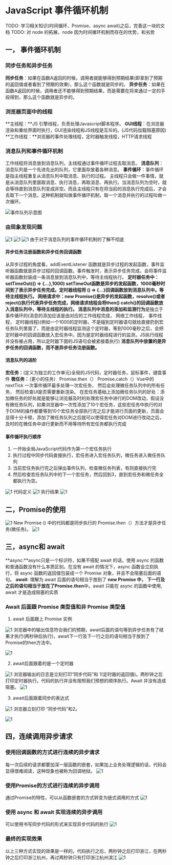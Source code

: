 # JavaScript 事件循环机制

TODO: 学习相关知识(时间循环、Promise、async await)之后，完善这一块的文档
TODO: 对 node 的拓展，node 因为时间循环机制而存在的优势，和劣势

## 一， 事件循环机制

### 同步任务和异步任务

**同步任务**：如果在函数A返回的时候，调用者就能够得到预期结果(即拿到了预期的返回值或者看到了预期的效果)，那么这个函数就是同步的。
**异步任务**：如果在函数A返回的时候，调用者还不能够得到预期结果，而是需要在将来通过一定的手段得到，那么这个函数就是异步的。

### 浏览器页面中的线程

**主线程：**JS 引擎线程，负责处理Javascript脚本程序。
**GUI线程**：在浏览器渲染和重绘界面时执行，GUI渲染线程和JS线程是互斥的。(JS代码加载阻塞原因)
**工作线程：**浏览器的事件处理线程，定时器触发线程，HTTP请求线程

### 消息队列和事件循环机制

工作线程将消息放到消息队列，主线程通过事件循环过程去取消息。
**消息队列**：消息队列是一个先进先出的队列，它里面存放着各种消息。
**事件循环**：事件循环是指主线程重复从消息队列中取消息、执行的过程。
主线程只会做一件事情，就是从消息队列里面取消息、执行消息，再取消息、再执行。当消息队列为空时，就会等待直到消息队列变成非空。而且主线程只有在将当前的消息执行完成后，才会去取下一个消息。这种机制就叫做事件循环机制，取一个消息并执行的过程叫做一次循环。

![事件队列示意图](./img/JavaScript事件循环机制/事件队列示意图.png)

### 由现象发现问题

![1](./img/JavaScript事件循环机制/发现的问题.png)
![1](./img/JavaScript事件循环机制/问题的现象一.png)
![1](./img/JavaScript事件循环机制/发现的问题二.png)
由于对于消息队列的事件循环机制的了解不彻底

#### 异步任务注册函数和异步任务回调函数

从异步过程的角度看，addEventListener 函数就是异步过程的发起函数，事件监听器函数就是异步过程的回调函数。事件触发时，表示异步任务完成，会将事件监听器函数封装成一条消息放到消息队列中，等待主线程执行。
**定时器任务中：**setTimeOut(() => {...},1000)** **setTimeOut函数是异步的发起函数，1000毫秒时间到了表示异步任务完成。定时器线程将 () => {...}回调函数放到消息队列中。等待主线程执行。
**网络请求中：**new Promise()是异步的发起函数，resolve()或者reject()执行代表异步任务完成，网络请求线程会将then() catch()的回调函数放入消息队列中，等待主线程的执行。
消息队列中消息的**添加**和**监测行为**是独立于事件循环的(消息的添加应该是由对应的工作线程完成， 网络工作线程， 事件线程， 定时器线程)(例如一个1000的定时器，不是碰到定时器语句就给直接扔到宏任务队列里面了，而是由定时器线程监测这个定时器，等到1000毫秒之后，会把定时器中的回调函数放入宏任务中。因为是定时器线程进行的监测，JS执行线程并没有被占用，所以定时器下面的JS语句会被紧接着执行)
**消息队列中放置的是异步任务的回调函数，而不是异步任务注册函数。**

#### 消息队列的进阶

**宏任务：**(定义为独立的工作单元)全局的JS代码，定时器任务，鼠标事件，键盘事件
**微任务：**（更小的任务） Promise.then（） Promise.catch（）Vue中的nextTick
一次事件循环最多处理一次宏任务， 然后会处理微任务队列中的所有任务， 然后检查UI是否需要重新渲染。
在宏任务基础上添加微任务队列的好处：添加微任务的好处就是能够让浏览器及时的处理宏任务中进行的DOM改动，假设没有微任务队列，如果浏览器中一次性添加了10个宏任务，这些宏任务中执行的对于DOM的操作都要等到10个宏任务全部执行完之后才能进行页面的更新，页面会显得十分卡顿，添加了微任务队列之后就可以使得宏任务对DOM进行改动之后，及时的在微任务中进行更新而不用等待所有宏任务都执行完成

#### 事件循环执行顺序

1. 一开始全局JavaScript代码作为第一个宏任务执行
2. 执行过程中同步代码直接执行，宏任务进入宏任务队列，微任务进入微任务队列
3. 当前宏任务执行完之后弹出事件队列，检查微任务列表，有则直接执行完
4. 然后检查宏任务队列中的下一个宏任务，然后回到3，直到宏任务和微任务全都执行为空。

![1](./img/JavaScript事件循环机制/事件循环顺序示意图.png)
代码定义
![1](./img/JavaScript事件循环机制/事件循环的代码定义.png)
执行结果
![1](./img/JavaScript事件循环机制/执行结果的示意图.png)

## 二，Promise的使用

![1](./img/JavaScript事件循环机制/Promise的使用.png)
New Promise () 中的代码都是同步执行的
Promise.then（）方法才是异步任务(微任务)。
![1](./img/JavaScript事件循环机制/Promise的then.png)

## 三，async和 await

**async:**async只是一个标识符，如果不搭配 await 的话，使用 async 的函数和普通函数没有什么本质区别。在没有 await 的情况下，async 函数会立刻执行，将 async 函数的返回值包装成一个 Promise 对象，并且不会阻塞后面的语句。
**await**: 理解为 await 后面的语句相当于放到了 **new Promise **中， 下一行及之后的语句相当于放在了**Promise.then**中。await 只能在 async 的函数中使用, await 才是造成阻塞的实质

### Await 后面跟 Promise 类型值和非 Promise 类型值

1. await 后面跟上 Promise 实例

![1](./img/JavaScript事件循环机制/await后promise.png)
浏览器中的输出信息符合我们的预期，await后面的语句等到异步任务有了结果才执行(两秒钟后执行)，await下一行及下一行之后的语句相当于放到了Promise的then方法中。

![1](./img/JavaScript事件循环机制/await后promise结果.png)

2. await后面跟着的是一个定时器

![1](./img/JavaScript事件循环机制/await后定时器.png)
浏览器输出的日志是立刻打印“同步代码”和 1(定时器的返回值)。两秒钟之后打印定时器执行。代码的执行并没有按照我们预想的顺序执行。Await 并没有造成阻塞。
![1](./img/JavaScript事件循环机制/await后的定时器结果.png)

3. await后面跟着同步的表达式

![1](./img/JavaScript事件循环机制/await后同步表达式.png)
浏览器立刻打印 “同步代码”和2。

![1](./img/JavaScript事件循环机制/await后同步表达式的结果.png)

## 四，连续调用异步请求

### 使用回调函数的方式进行连续的异步请求

每一次后续的请求都要加深一层函数的嵌套，如果加上业务处理逻辑的话，代码会显得很难阅读，这种现象也被称为回调地狱。
![1](./img/JavaScript事件循环机制/回调函数连续调用.png)

### 使用Promise的方式进行连续的异步调用

通过Promise的特性，可以从函数嵌套的方式转变为链式调用的方式
![1](./img/JavaScript事件循环机制/Promise连续调用.png)

### 使用 async 和 await 实现连续的异步调用

可以使用书写同步代码的形式来实现异步代码的执行
![1](./img/JavaScript事件循环机制/async%20连续调用.png)

### 最终的实现效果

以上三种方式实现的效果是一样的。代码执行之后，两秒钟之后打印浙江，在两秒钟之后打印浙江杭州，再过两秒钟只有打印浙江杭州滨江
![1](./img/JavaScript事件循环机制/连续调用的最终结果.png)
